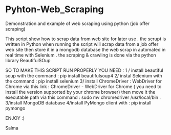 # Pyhton-Web_Scraping
Demonstration and example of web scraping using python (job offer scraping)

This script show how to scrap data from web site for later use . 
the scrupt is written in Python 
when running the script will scrap data from a job offer web site then store it in a mongodb database 
the web scrap in automated in real time with Selenium . 
the scraping & crawling is done via the python library BeautifulSOup 

SO TO MAKE THIS SCRIPT RUN PROPERLY YOU NEED : 
1 / install beautiful soup with the command : pip install beautifulsoup4
2/ instal Selenium with the command : pip install selenium
3/ install ChromeDriver : WebDriver for Chrome via this link : ChromeDriver - WebDriver for Chrome ( you need to install the version supported by your chrome browser)
then move it the executable path via this command : sudo mv chromedriver /usr/local/bin . 
3/install MongoDB database 
4/install PyMongo client with : pip install pymongo 

ENJOY :)


Salma
